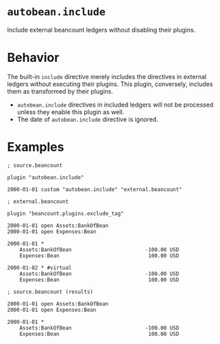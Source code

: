 # `autobean.include`

Include external beancount ledgers without disabling their plugins.

# Behavior

The built-in `include` directive merely includes the directives in external ledgers without executing their plugins. This plugin, conversely, includes them as transformed by their plugins.

* `autobean.include` directives in included ledgers will not be processed unless they enable this plugin as well.
* The date of `autobean.include` directive is ignored.

# Examples

```beancount
; source.beancount

plugin "autobean.include"

2000-01-01 custom "autobean.include" "external.beancount"
```

```beancount
; external.beancount

plugin "beancount.plugins.exclude_tag"

2000-01-01 open Assets:BankOfBean
2000-01-01 open Expenses:Bean

2000-01-01 *
    Assets:BankOfBean                        -100.00 USD
    Expenses:Bean                             100.00 USD

2000-01-02 * #virtual
    Assets:BankOfBean                        -100.00 USD
    Expenses:Bean                             100.00 USD
```

```beancount
; source.beancount (results)

2000-01-01 open Assets:BankOfBean
2000-01-01 open Expenses:Bean

2000-01-01 *
    Assets:BankOfBean                        -100.00 USD
    Expenses:Bean                             100.00 USD
```